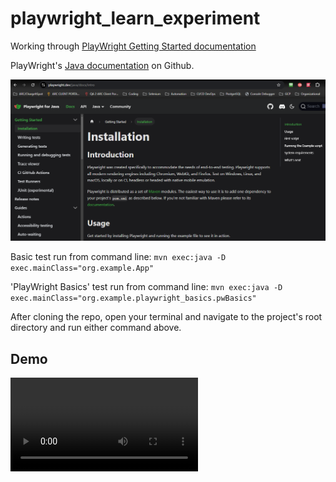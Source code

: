 # playwright_learn_experiment

Working through [PlayWright Getting Started documentation](http://playwright.dev)

PlayWright's [Java documentation](https://github.com/microsoft/playwright-java) on Github.

![PlayWright Getting Started Screen](images/pw_GettingStarted.png)

Basic test run from command line: `mvn exec:java -D exec.mainClass="org.example.App"`

'PlayWright Basics' test run from command line: `mvn exec:java -D exec.mainClass="org.example.playwright_basics.pwBasics"`

After cloning the repo, open your terminal and navigate to the project's root directory and run either command above.

## Demo
![Running from the command line](images/pwBasics_Demo%20(1).mp4)